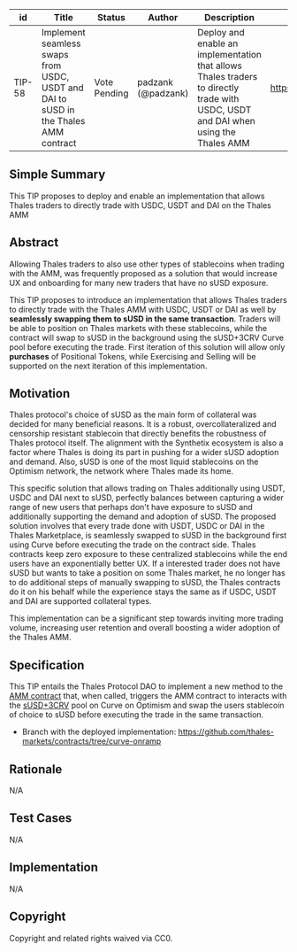 | id | Title | Status | Author | Description | Discussions to | Created |
| ----------- | ----------- | ----------- | ----------- | ----------- | ----------- | ----------- |
| TIP-58 | Implement seamless swaps from USDC, USDT and DAI to sUSD in the Thales AMM contract | Vote Pending | padzank (@padzank) | Deploy and enable an implementation that allows Thales traders to directly trade with USDC, USDT and DAI when using the Thales AMM | https://discord.gg/8bzFdpGTrp | 2022-06-10
 
## Simple Summary
 
This TIP proposes to deploy and enable an implementation that allows Thales traders to directly trade with USDC, USDT and DAI on the Thales AMM

## Abstract
 
Allowing Thales traders to also use other types of stablecoins when trading with the AMM, was frequently proposed as a solution that would increase UX and onboarding for many new traders that have no sUSD exposure.  
 
This TIP proposes to introduce an implementation that allows Thales traders to directly trade with the Thales AMM with USDC, USDT or DAI as well by **seamlessly swapping them to sUSD in the same transaction**. Traders will be able to position on Thales markets with these stablecoins, while the contract will swap to sUSD in the background using the sUSD+3CRV Curve pool before executing the trade. First iteration of this solution will allow only **purchases** of Positional Tokens, while Exercising and Selling will be supported on the next iteration of this implementation.
 
## Motivation
 
Thales protocol's choice of sUSD as the main form of collateral was decided for many beneficial reasons. It is a robust, overcollateralized and censorship resistant stablecoin that directly benefits the robustness of Thales protocol itself. The alignment with the Synthetix ecosystem is also a factor where Thales is doing its part in pushing for a wider sUSD adoption and demand. Also, sUSD is one of the most liquid stablecoins on the Optimism network, the network where Thales made its home.  
 
This specific solution that allows trading on Thales additionally using USDT, USDC and DAI next to sUSD, perfectly balances between capturing a wider range of new users that perhaps don't have exposure to sUSD and additionally supporting the demand and adoption of sUSD. The proposed solution involves that every trade done with USDT, USDC or DAI in the Thales Marketplace, is seamlessly swapped to sUSD in the background first using Curve before executing the trade on the contract side. Thales contracts keep zero exposure to these centralized stablecoins while the end users have an exponentially better UX. If a interested trader does not have sUSD but wants to take a position on some Thales market, he no longer has to do additional steps of manually swapping to sUSD, the Thales contracts do it on his behalf while the experience stays the same as if USDC, USDT and DAI are supported collateral types.  
 
This implementation can be a significant step towards inviting more trading volume, increasing user retention and overall boosting a wider adoption of the Thales AMM.
 
 
## Specification
 
This TIP entails the Thales Protocol DAO to implement a new method to the [AMM contract](https://optimistic.etherscan.io/address/0x5ae7454827D83526261F3871C1029792644Ef1B1) that, when called, triggers the AMM contract to interacts with the [sUSD+3CRV](https://optimism.curve.fi/factory/0) pool on Curve on Optimism and swap the users stablecoin of choice to sUSD before executing the trade in the same transaction.  

- Branch with the deployed implementation: https://github.com/thales-markets/contracts/tree/curve-onramp
 
## Rationale
N/A
## Test Cases
N/A
## Implementation
N/A
## Copyright
Copyright and related rights waived via CC0.
